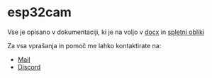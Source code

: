 # esp32cam

Vse je opisano v dokumentaciji, ki je na voljo v [docx](./esp32cam-dokumentacija.docx) in [spletni obliki](https://docs.google.com/document/d/1AQVBaCpHtExU9Koz33NMXr-2p-K55mVl7d1WqYHndVI/edit?usp=sharing)

Za vsa vprašanja in pomoč me lahko kontaktirate na:
  + [Mail](mailto:zan.vencelj@gmial.com)
  + [Discord](https://discord.com/users/475313068012732416)
